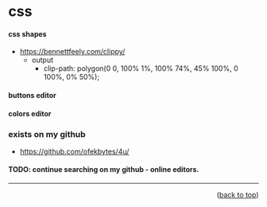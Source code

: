 <a name="topage"></a>

# css

#### css shapes
* https://bennettfeely.com/clippy/
    * output
        * clip-path: polygon(0 0, 100% 1%, 100% 74%, 45% 100%, 0 100%, 0% 50%);


#### buttons editor

#### colors editor


### exists on my github
* https://github.com/ofekbytes/4u/


#### TODO: continue searching on my github - online editors.
-----

<p align="right">(<a href="#topage">back to top</a>)</p>
<br/>
<br/>
